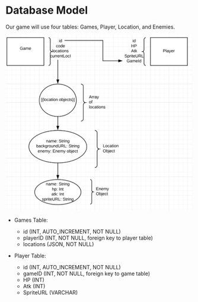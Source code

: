 # Database Model

Our game will use four tables: Games, Player, Location, and Enemies.

![alt text](New_DB_Model.png "DB Diagram")

- Games Table:
    - id (INT, AUTO_INCREMENT, NOT NULL)
    - playerID (INT, NOT NULL, foreign key to player table)
    - locations (JSON, NOT NULL)

- Player Table:
    - id (INT, AUTO_INCREMENT, NOT NULL)
    - gameID (INT, NOT NULL, foreign key to game table)
    - HP (INT)
    - Atk (INT)
    - SpriteURL (VARCHAR)
